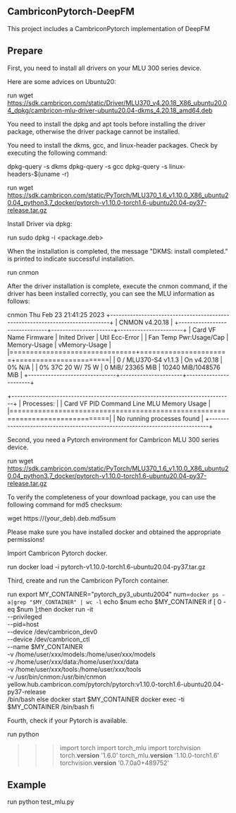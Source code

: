 
## CambriconPytorch-DeepFM
This project includes a CambriconPytorch implementation of DeepFM
## Prepare
First, you need to install all drivers on your MLU 300 series device.

Here are some advices on Ubuntu20:

run wget https://sdk.cambricon.com/static/Driver/MLU370_v4.20.18_X86_ubuntu20.04_dpkg/cambricon-mlu-driver-ubuntu20.04-dkms_4.20.18_amd64.deb

You need to install the dpkg and apt tools before installing the driver package, otherwise the driver package cannot be installed.

You need to install the dkms, gcc, and linux-header packages. Check by executing the following command:

dpkg-query -s dkms
dpkg-query -s gcc
dpkg-query -s linux-headers-$(uname -r)

run wget https://sdk.cambricon.com/static/PyTorch/MLU370_1.6_v1.10.0_X86_ubuntu20.04_python3.7_docker/pytorch-v1.10.0-torch1.6-ubuntu20.04-py37-release.tar.gz

Install Driver via dpkg:

run sudo dpkg -i <package.deb>

When the installation is completed, the message "DKMS: install completed." is printed to indicate successful installation.

run cnmon

After the driver installation is complete, execute the cnmon command, if the driver has been installed correctly, you can see the MLU information as follows:

cnmon
Thu Feb 23 21:41:25 2023
+------------------------------------------------------------------------------+
| CNMON v4.20.18                                                               |
+-------------------------------+----------------------+-----------------------+
| Card  VF  Name       Firmware | Inited        Driver | Util        Ecc-Error |
| Fan   Temp      Pwr:Usage/Cap |         Memory-Usage |         vMemory-Usage |
|===============================+======================+=======================|
| 0     /   MLU370-S4    v1.1.3 | On          v4.20.18 | 0%          N/A       |
|  0%   37C          20 W/ 75 W |     0 MiB/ 23365 MiB | 10240 MiB/1048576 MiB |
+-------------------------------+----------------------+-----------------------+

+------------------------------------------------------------------------------+
| Processes:                                                                   |
|  Card  VF  PID    Command Line                             MLU Memory Usage  |
|==============================================================================|
|  No running processes found                                                  |
+------------------------------------------------------------------------------+

Second, you need a Pytorch environment for Cambricon MLU 300 series device.

run wget https://sdk.cambricon.com/static/PyTorch/MLU370_1.6_v1.10.0_X86_ubuntu20.04_python3.7_docker/pytorch-v1.10.0-torch1.6-ubuntu20.04-py37-release.tar.gz

To verify the completeness of your download package, you can use the following command for md5 checksum:

wget https://(your_deb).deb.md5sum

Please make sure you have installed docker and obtained the appropriate permissions!

Import Cambricon Pytorch docker.

run docker load -i pytorch-v1.10.0-torch1.6-ubuntu20.04-py37.tar.gz

Third, create and run the Cambricon PyTorch container.

run
export MY_CONTAINER="pytorch_py3_ubuntu2004"
num=`docker ps -a|grep "$MY_CONTAINER" | wc -l`
echo $num
echo $MY_CONTAINER
if [ 0 -eq $num ];then
docker run -it \
        --privileged \
        --pid=host \
        --device /dev/cambricon_dev0 \
        --device /dev/cambricon_ctl \
        --name $MY_CONTAINER \
        -v /home/user/xxx/models:/home/user/xxx/models \
        -v /home/user/xxx/data:/home/user/xxx/data \
        -v /home/user/xxx/tools:/home/user/xxx/tools \
        -v /usr/bin/cnmon:/usr/bin/cnmon \
        yellow.hub.cambricon.com/pytorch/pytorch:v1.10.0-torch1.6-ubuntu20.04-py37-release \
        /bin/bash
else
    docker start $MY_CONTAINER
    docker exec -ti $MY_CONTAINER /bin/bash
fi

Fourth, check if your Pytorch is available.

run
python
>>> import torch
>>> import torch_mlu
>>> import torchvision
>>> torch.__version__
'1.6.0'
>>> torch_mlu.__version__
'1.10.0-torch1.6'
>>> torchvision.__version__
'0.7.0a0+489752'

## Example

run python test_mlu.py